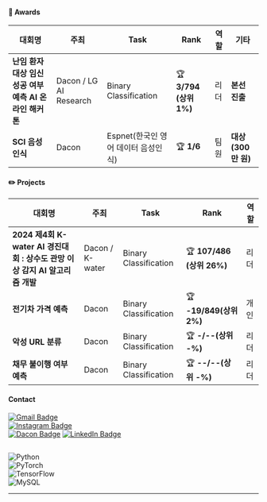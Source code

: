 
#### 🏅 Awards
| 대회명 | 주최 | Task | Rank | 역할 | 기타 |
|--------|------|------|------|------|------|
| **난임 환자 대상 임신 성공 여부 예측 AI 온라인 해커톤** | Dacon / LG AI Research | Binary Classification | 🏆 **3/794 (상위 1%)** | 리더 | **본선 진출** |
| **SCI 음성인식** | Dacon | Espnet(한국인 영어 데이터 음성인식) | 🏆 **1/6** | 팀원 | **대상 (300만 원)** |







#### ✏️ Projects
| 대회명 | 주최 | Task | Rank | 역할 |
|--------|------|------|------|------|
| **2024 제4회 K-water AI 경진대회 : 상수도 관망 이상 감지 AI 알고리즘 개발** | Dacon / K-water | Binary Classification | 🏆 **107/486 (상위 26%)** | 리더 |
| **전기차 가격 예측** | Dacon  | Binary Classification | 🏆 **-19/849(상위 2%)** | 개인 |
| **악성 URL 분류** | Dacon  | Binary Classification | 🏆 **-/--(상위 -%)** | 리더 |
| **채무 불이행 여부 예측** | Dacon |  Binary Classification | 🏆 **--/--(상위 -%)** | 리더 |








#### Contact
[![Gmail Badge](https://img.shields.io/badge/Email-qmdlghfl3%40naver.com-red?style=flat-square&logo=Gmail&logoColor=white)](mailto:qmdlghfl3@naver.com)  
[![Instagram Badge](https://img.shields.io/badge/Instagram-tlawogus__-purple?style=flat-square&logo=Instagram&logoColor=white)](https://www.instagram.com/tlawogus_)  
[![Dacon Badge](https://img.shields.io/badge/Dacon-qmdlghfl2@gmail.com-blue?style=flat-square&logo=Dacon=white)](https://dacon.io/myprofile/516434/competition)
[![LinkedIn Badge](https://img.shields.io/badge/LinkedIn-View%20Profile-blue?style=flat-square&logo=LinkedIn&logoColor=white)](https://www.linkedin.com/in/jaehyeonKR/)






##  
![Python](https://img.shields.io/badge/Python-3776AB?style=for-the-badge&logo=python&logoColor=white)  
![PyTorch](https://img.shields.io/badge/PyTorch-EE4C2C?style=for-the-badge&logo=pytorch&logoColor=white)  
![TensorFlow](https://img.shields.io/badge/TensorFlow-FF6F00?style=for-the-badge&logo=tensorflow&logoColor=white)  
![MySQL](https://img.shields.io/badge/MySQL-4479A1?style=for-the-badge&logo=mysql&logoColor=white)  

              
---

